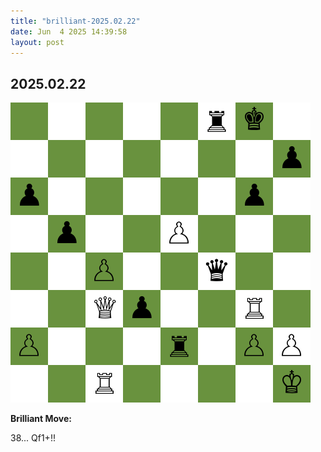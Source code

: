 ```yaml
---
title: "brilliant-2025.02.22"
date: Jun  4 2025 14:39:58
layout: post
---
```


## 2025.02.22

![](/images/brilliant-2025.02.22.png)

**Brilliant Move:**

38... Qf1+!!
